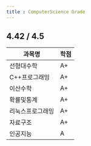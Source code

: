 ```yaml
---
title : ComputerScience Grade
---
```

## 4.42 / 4.5

| 과목명   | 학점 |
|----------|------|
| 선형대수학   | A+    |
| C++프로그래밍    | A+    |
| 이산수학    | A+    |
| 확률및통계    | A+    |
| 리눅스프로그래밍    | A+    |
| 자료구조    | A+    |
| 인공지능    | A    |



